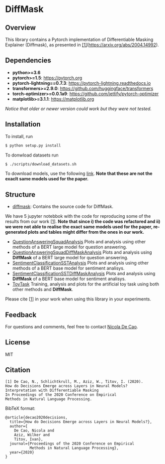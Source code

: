 # DiffMask

## Overview
This library contains a Pytorch implementation of Differentiable Masking Explainer (Diffmask), as presented in [[1]](#citation)(https://arxiv.org/abs/2004.14992).

## Dependencies

* **python>=3.6**
* **pytorch>=1.5**: https://pytorch.org
* **pytorch-lightning==0.7.3**: https://pytorch-lightning.readthedocs.io
* **transformers>=2.9.0**: https://github.com/huggingface/transformers
* **torch-optimizer>=0.0.1a9**: https://github.com/jettify/pytorch-optimizer
* **matplotlib>=3.1.1**: https://matplotlib.org

*Notice that older or newer version could work but they were not tested.*

## Installation

To install, run

```bash
$ python setup.py install
```

To donwload datasets run
```bash
$ ./scripts/download_datasets.sh
```

To download models, use the following [link](https://mega.nz/folder/19QwELDK#CxKo4UO2P8KDt5TwYWfhmA). **Note that these are not the exaclt same models used for the paper.**


## Structure
* [diffmask](https://github.com/nicola-decao/diffmask/tree/master/diffmask): Contains the source code for DiffMask.

We have 5 jupyter notebbok with the code for reproducing some of the results from our work [[1](#citation)]. **Note that since i) the code was refactored and ii) we were not able to realise the exact same models used for the paper, re-generated plots and tables might differ from the ones in our work.**

* [QuestionAnsweringSquadAnalysis](https://github.com/nicola-decao/diffmask/tree/master/QuestionAnsweringSquadAnalysis.ipynb) Plots and analysis using other methods of a BERT large model for question answering.
* [QuestionAnsweringSquadDiffMaskAnalysis](https://github.com/nicola-decao/diffmask/tree/master/QuestionAnsweringSquadDiffMaskAnalysis.ipynb) Plots and analysis using **DiffMask** of a BERT large model for question answering.
* [SentimentClassificationSSTAnalysis](https://github.com/nicola-decao/diffmask/tree/master/SentimentClassificationSSTAnalysis.ipynb) Plots and analysis using other methods of a BERT base model for sentiment analisys.
* [SentimentClassificationSSTDiffMaskAnalysis](https://github.com/nicola-decao/diffmask/tree/master/SentimentClassificationSSTDiffMaskAnalysis.ipynb) Plots and analysis using **DiffMask** of a BERT base model for sentiment analisys.
* [ToyTask](https://github.com/nicola-decao/diffmask/tree/master/ToyTask.ipynb) Training, analysis and plots for the artificial toy task using both other methods and **DiffMask**.

Please cite [[1](#citation)] in your work when using this library in your experiments.

## Feedback
For questions and comments, feel free to contact [Nicola De Cao](mailto:nicola.decao@gmail.com).

## License
MIT

## Citation
```
[1] De Cao, N., Schlichtkrull, M., Aziz, W., Titov, I. (2020).
How do Decisions Emerge across Layers in Neural Models? 
Interpretation with Differentiable Masking
In Proceedings of the 2020 Conference on Empirical
Methods in Natural Language Processing.
```

BibTeX format:
```
@article{decao2020decisions,
  title={How do Decisions Emerge across Layers in Neural Models?},
  author={
    De Cao, Nicola and
    Aziz, Wilker and
    Titov, Ivan},
  journal={Proceedings of the 2020 Conference on Empirical
           Methods in Natural Language Processing},
  year={2020}
}
```
